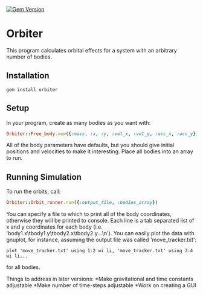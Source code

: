 [![Gem Version](https://badge.fury.io/rb/orbiter.png)](http://badge.fury.io/rb/orbiter)

Orbiter
=======
This program calculates orbital effects for a system with an arbitrary number of bodies.  

Installation
------------
```
gem install orbiter
```

Setup
-----
In your program, create as many bodies as you want with: 

```ruby
Orbiter::Free_body.new({:mass, :x, :y, :vel_x, :vel_y, :acc_x, :acc_y})
```   
All of the body parameters have defaults, but you should give initial positions and velocities to make it interesting.  Place all bodies into an array to run.   

Running Simulation
------------------
To run the orbits, call:

```ruby
Orbiter::Orbit_runner.run({:output_file, :bodies_array})
```   
You can specify a file to which to print all of the body coordinates, otherwise they will be printed to console.  Each line is a tab separated list of x and y coordinates for each body (i.e. 'body1.x\tbody1.y\tbody2.x\tbody2.y...\n').  You can easily plot the data with gnuplot, for instance, assuming the output file was called 'move_tracker.txt':  

```
plot 'move_tracker.txt' using 1:2 wi li, 'move_tracker.txt' using 3:4 wi li...
```   
for all bodies.  


Things to address in later versions:
*Make gravitational and time constants adjustable
*Make number of time-steps adjustable
*Work on creating a GUI

